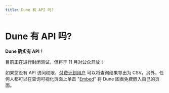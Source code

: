 ```yaml
---
title: Dune 有 API 吗?
---
```


# Dune 有 API 吗?

**Dune 确实有 API！**

目前正在进行封闭测试，但将于 11 月对公众开放！

如果您没有 API 访问权限，[付费计划用户](https://dune.com/pricing) 可以将查询结果导出为 CSV。另外，任何人都可以在查询可视化页面上单击 "[Embed](../../features/sharing/embeds/index.md)" 将 Dune 图表免费嵌入自己的页面。